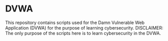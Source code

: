 # DVWA
This repository contains scripts used for the Damn Vulnerable Web Application (DVWA) for the purpose of learning cybersecurity.
DISCLAIMER: The only purpose of the scripts here is to learn cybersecurity in the DVWA. 
